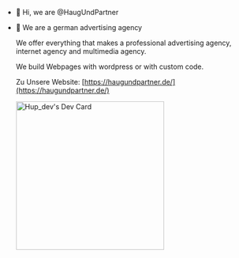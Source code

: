- 👋 Hi, we are @HaugUndPartner
- 👀 We are a german advertising agency

  We offer everything that makes a professional advertising agency, internet agency and multimedia agency.

  We build Webpages with wordpress or with custom code.

  Zu Unsere Website: [https://haugundpartner.de/](https://haugundpartner.de/)

  <a href="https://app.daily.dev/hupdev"><img src="https://api.daily.dev/devcards/v2/9LvPNs3EdOKJT0VB1ITAn.png?type=default&r=u36" width="300" alt="Hup_dev's Dev Card"/></a>
<!---
HaugUndPartner/HaugUndPartner is a ✨ special ✨ repository because its `README.md` (this file) appears on your GitHub profile.
You can click the Preview link to take a look at your changes.
--->
